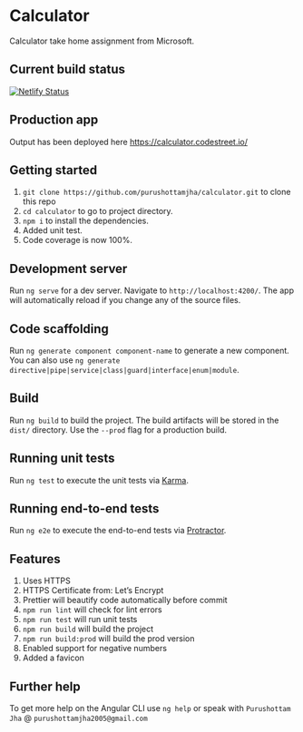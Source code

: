 # Calculator
Calculator take home assignment from Microsoft.

## Current build status
[![Netlify Status](https://api.netlify.com/api/v1/badges/0077af76-8300-494a-af07-4c3dbfdef9c7/deploy-status)](https://app.netlify.com/sites/puru-calculator/deploys)

## Production app
Output has been deployed here https://calculator.codestreet.io/

## Getting started
1. `git clone https://github.com/purushottamjha/calculator.git` to clone this repo
1. `cd calculator` to go to project directory.
1. `npm i` to install the dependencies.
1. Added unit test.
1. Code coverage is now 100%.

## Development server

Run `ng serve` for a dev server. Navigate to `http://localhost:4200/`. The app will automatically reload if you change any of the source files.

## Code scaffolding

Run `ng generate component component-name` to generate a new component. You can also use `ng generate directive|pipe|service|class|guard|interface|enum|module`.

## Build

Run `ng build` to build the project. The build artifacts will be stored in the `dist/` directory. Use the `--prod` flag for a production build.

## Running unit tests

Run `ng test` to execute the unit tests via [Karma](https://karma-runner.github.io).

## Running end-to-end tests

Run `ng e2e` to execute the end-to-end tests via [Protractor](http://www.protractortest.org/).

## Features
1. Uses HTTPS
1. HTTPS Certificate from: Let’s Encrypt
1. Prettier will beautify code automatically before commit
1. `npm run lint` will check for lint errors
1. `npm run test` will run unit tests
1. `npm run build` will build the project
1. `npm run build:prod` will build the prod version
1.  Enabled support for negative numbers
1. Added a favicon

## Further help

To get more help on the Angular CLI use `ng help` or speak with `Purushottam Jha` @ `purushottamjha2005@gmail.com`
